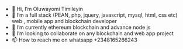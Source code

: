 - 👋 Hi, I’m Oluwayomi Timileyin
- 👀 I’m a full stack (PEAN, php, jquery, javascript, mysql, html, css etc) web , mobile app  and blockchain developer
- 🌱 I’m currently ethereum blockchain and advance node js
- 💞️ I’m looking to collaborate on any blockchain and web app project
- 📫 How to reach me on whatsapp +2348165266243

